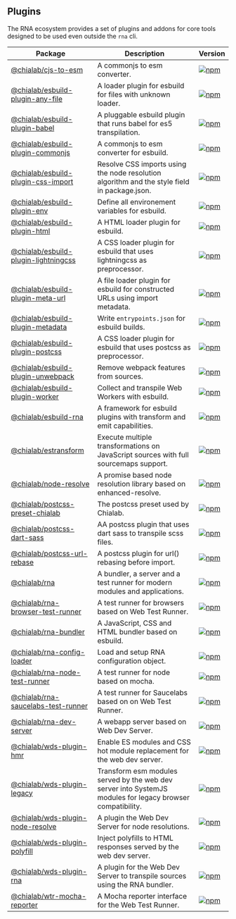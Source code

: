 ## Plugins

The RNA ecosystem provides a set of plugins and addons for core tools designed to be used even outside the `rna` cli.

| **Package**                                                                    | **Description**                                                                                            | **Version**                                                                                                                                                     |
| ------------------------------------------------------------------------------ | ---------------------------------------------------------------------------------------------------------- | --------------------------------------------------------------------------------------------------------------------------------------------------------------- |
| [@chialab/cjs-to-esm](./packages/cjs-to-esm)                                   | A commonjs to esm converter.                                                                               | [<img src="https://img.shields.io/npm/v/@chialab/cjs-to-esm" alt="npm" />](https://www.npmjs.com/package/@chialab/cjs-to-esm)                                   |
| [@chialab/esbuild-plugin-any-file](./packages/esbuild-plugin-any-file)         | A loader plugin for esbuild for files with unknown loader.                                                 | [<img src="https://img.shields.io/npm/v/@chialab/esbuild-plugin-any-file" alt="npm" />](https://www.npmjs.com/package/@chialab/esbuild-plugin-any-file)         |
| [@chialab/esbuild-plugin-babel](./packages/esbuild-plugin-babel)               | A pluggable esbuild plugin that runs babel for es5 transpilation.                                          | [<img src="https://img.shields.io/npm/v/@chialab/esbuild-plugin-babel" alt="npm" />](https://www.npmjs.com/package/@chialab/esbuild-plugin-babel)               |
| [@chialab/esbuild-plugin-commonjs](./packages/esbuild-plugin-commonjs)         | A commonjs to esm converter for esbuild.                                                                   | [<img src="https://img.shields.io/npm/v/@chialab/esbuild-plugin-commonjs" alt="npm" />](https://www.npmjs.com/package/@chialab/esbuild-plugin-commonjs)         |
| [@chialab/esbuild-plugin-css-import](./packages/esbuild-plugin-css-import)     | Resolve CSS imports using the node resolution algorithm and the style field in package.json.               | [<img src="https://img.shields.io/npm/v/@chialab/esbuild-plugin-css-import" alt="npm" />](https://www.npmjs.com/package/@chialab/esbuild-plugin-css-import)     |
| [@chialab/esbuild-plugin-env](./packages/esbuild-plugin-env)                   | Define all environement variables for esbuild.                                                             | [<img src="https://img.shields.io/npm/v/@chialab/esbuild-plugin-env" alt="npm" />](https://www.npmjs.com/package/@chialab/esbuild-plugin-env)                   |
| [@chialab/esbuild-plugin-html](./packages/esbuild-plugin-html)                 | A HTML loader plugin for esbuild.                                                                          | [<img src="https://img.shields.io/npm/v/@chialab/esbuild-plugin-html" alt="npm" />](https://www.npmjs.com/package/@chialab/esbuild-plugin-html)                 |
| [@chialab/esbuild-plugin-lightningcss](./packages/esbuild-plugin-lightningcss) | A CSS loader plugin for esbuild that uses lightningcss as preprocessor.                                    | [<img src="https://img.shields.io/npm/v/@chialab/esbuild-plugin-lightningcss" alt="npm" />](https://www.npmjs.com/package/@chialab/esbuild-plugin-lightningcss) |
| [@chialab/esbuild-plugin-meta-url](./packages/esbuild-plugin-meta-url)         | A file loader plugin for esbuild for constructed URLs using import metadata.                               | [<img src="https://img.shields.io/npm/v/@chialab/esbuild-plugin-meta-url" alt="npm" />](https://www.npmjs.com/package/@chialab/esbuild-plugin-meta-url)         |
| [@chialab/esbuild-plugin-metadata](./packages/esbuild-plugin-metadata)         | Write `entrypoints.json` for esbuild builds.                                                               | [<img src="https://img.shields.io/npm/v/@chialab/esbuild-plugin-metadata" alt="npm" />](https://www.npmjs.com/package/@chialab/esbuild-plugin-metadata)         |
| [@chialab/esbuild-plugin-postcss](./packages/esbuild-plugin-postcss)           | A CSS loader plugin for esbuild that uses postcss as preprocessor.                                         | [<img src="https://img.shields.io/npm/v/@chialab/esbuild-plugin-postcss" alt="npm" />](https://www.npmjs.com/package/@chialab/esbuild-plugin-postcss)           |
| [@chialab/esbuild-plugin-unwebpack](./packages/esbuild-plugin-unwebpack)       | Remove webpack features from sources.                                                                      | [<img src="https://img.shields.io/npm/v/@chialab/esbuild-plugin-unwebpack" alt="npm" />](https://www.npmjs.com/package/@chialab/esbuild-plugin-unwebpack)       |
| [@chialab/esbuild-plugin-worker](./packages/esbuild-plugin-worker)             | Collect and transpile Web Workers with esbuild.                                                            | [<img src="https://img.shields.io/npm/v/@chialab/esbuild-plugin-worker" alt="npm" />](https://www.npmjs.com/package/@chialab/esbuild-plugin-worker)             |
| [@chialab/esbuild-rna](./packages/esbuild-rna)                                 | A framework for esbuild plugins with transform and emit capabilities.                                      | [<img src="https://img.shields.io/npm/v/@chialab/esbuild-rna" alt="npm" />](https://www.npmjs.com/package/@chialab/esbuild-rna)                                 |
| [@chialab/estransform](./packages/estransform)                                 | Execute multiple transformations on JavaScript sources with full sourcemaps support.                       | [<img src="https://img.shields.io/npm/v/@chialab/estransform" alt="npm" />](https://www.npmjs.com/package/@chialab/estransform)                                 |
| [@chialab/node-resolve](./packages/node-resolve)                               | A promise based node resolution library based on enhanced-resolve.                                         | [<img src="https://img.shields.io/npm/v/@chialab/node-resolve" alt="npm" />](https://www.npmjs.com/package/@chialab/node-resolve)                               |
| [@chialab/postcss-preset-chialab](./packages/postcss-preset-chialab)           | The postcss preset used by Chialab.                                                                        | [<img src="https://img.shields.io/npm/v/@chialab/postcss-preset-chialab" alt="npm" />](https://www.npmjs.com/package/@chialab/postcss-preset-chialab)           |
| [@chialab/postcss-dart-sass](./packages/postcss-dart-sass)                     | AA postcss plugin that uses dart sass to transpile scss files.                                             | [<img src="https://img.shields.io/npm/v/@chialab/postcss-dart-sass" alt="npm" />](https://www.npmjs.com/package/@chialab/postcss-dart-sass)                     |
| [@chialab/postcss-url-rebase](./packages/postcss-url-rebase)                   | A postcss plugin for url() rebasing before import.                                                         | [<img src="https://img.shields.io/npm/v/@chialab/postcss-url-rebase" alt="npm" />](https://www.npmjs.com/package/@chialab/postcss-url-rebase)                   |
| [@chialab/rna](./packages/rna)                                                 | A bundler, a server and a test runner for modern modules and applications.                                 | [<img src="https://img.shields.io/npm/v/@chialab/rna" alt="npm" />](https://www.npmjs.com/package/@chialab/rna)                                                 |
| [@chialab/rna-browser-test-runner](./packages/rna-browser-test-runner)         | A test runner for browsers based on Web Test Runner.                                                       | [<img src="https://img.shields.io/npm/v/@chialab/rna-browser-test-runner" alt="npm" />](https://www.npmjs.com/package/@chialab/rna-browser-test-runner)         |
| [@chialab/rna-bundler](./packages/rna-bundler)                                 | A JavaScript, CSS and HTML bundler based on esbuild.                                                       | [<img src="https://img.shields.io/npm/v/@chialab/rna-bundler" alt="npm" />](https://www.npmjs.com/package/@chialab/rna-bundler)                                 |
| [@chialab/rna-config-loader](./packages/rna-config-loader)                     | Load and setup RNA configuration object.                                                                   | [<img src="https://img.shields.io/npm/v/@chialab/rna-config-loader" alt="npm" />](https://www.npmjs.com/package/@chialab/rna-config-loader)                     |
| [@chialab/rna-node-test-runner](./packages/rna-node-test-runner)               | A test runner for node based on mocha.                                                                     | [<img src="https://img.shields.io/npm/v/@chialab/rna-node-test-runner" alt="npm" />](https://www.npmjs.com/package/@chialab/rna-node-test-runner)               |
| [@chialab/rna-saucelabs-test-runner](./packages/rna-saucelabs-test-runner)     | A test runner for Saucelabs based on on Web Test Runner.                                                   | [<img src="https://img.shields.io/npm/v/@chialab/rna-saucelabs-test-runner" alt="npm" />](https://www.npmjs.com/package/@chialab/rna-saucelabs-test-runner)     |
| [@chialab/rna-dev-server](./packages/rna-dev-server)                           | A webapp server based on Web Dev Server.                                                                   | [<img src="https://img.shields.io/npm/v/@chialab/rna-dev-server" alt="npm" />](https://www.npmjs.com/package/@chialab/rna-dev-server)                           |
| [@chialab/wds-plugin-hmr](./packages/wds-plugin-hmr)                           | Enable ES modules and CSS hot module replacement for the web dev server.                                   | [<img src="https://img.shields.io/npm/v/@chialab/wds-plugin-hmr" alt="npm" />](https://www.npmjs.com/package/@chialab/wds-plugin-hmr)                           |
| [@chialab/wds-plugin-legacy](./packages/wds-plugin-legacy)                     | Transform esm modules served by the web dev server into SystemJS modules for legacy browser compatibility. | [<img src="https://img.shields.io/npm/v/@chialab/wds-plugin-legacy" alt="npm" />](https://www.npmjs.com/package/@chialab/wds-plugin-legacy)                     |
| [@chialab/wds-plugin-node-resolve](./packages/wds-plugin-node-resolve)         | A plugin the Web Dev Server for node resolutions.                                                          | [<img src="https://img.shields.io/npm/v/@chialab/wds-plugin-node-resolve" alt="npm" />](https://www.npmjs.com/package/@chialab/wds-plugin-node-resolve)         |
| [@chialab/wds-plugin-polyfill](./packages/wds-plugin-polyfill)                 | Inject polyfills to HTML responses served by the web dev server.                                           | [<img src="https://img.shields.io/npm/v/@chialab/wds-plugin-polyfill" alt="npm" />](https://www.npmjs.com/package/@chialab/wds-plugin-polyfill)                 |
| [@chialab/wds-plugin-rna](./packages/wds-plugin-rna)                           | A plugin for the Web Dev Server to transpile sources using the RNA bundler.                                | [<img src="https://img.shields.io/npm/v/@chialab/wds-plugin-rna" alt="npm" />](https://www.npmjs.com/package/@chialab/wds-plugin-rna)                           |
| [@chialab/wtr-mocha-reporter](./packages/wtr-mocha-reporter)                   | A Mocha reporter interface for the Web Test Runner.                                                        | [<img src="https://img.shields.io/npm/v/@chialab/wtr-mocha-reporter" alt="npm" />](https://www.npmjs.com/package/@chialab/wtr-mocha-reporter)                   |
